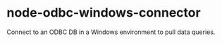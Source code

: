 node-odbc-windows-connector
===========================

Connect to an ODBC DB in a Windows environment to pull data queries.
